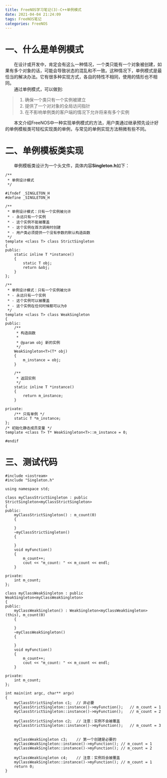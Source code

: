 ```yaml
---
title: FreeNOS学习笔记(3)-C++单例模式
date: 2021-04-04 21:24:09
tags: FreeNOS笔记
categories: FreeNOS
---
```


一、什么是单例模式
=======
&emsp;&emsp;在设计或开发中，肯定会有这么一种情况，一个类只能有一个对象被创建，如果有多个对象的话，可能会导致状态的混乱和不一致。这种情况下，单例模式是最恰当的解决办法。它有很多种实现方式，各自的特性不相同，使用的情形也不相同。<!-- more -->  
&emsp;&emsp;通过单例模式，可以做到:
>1. 确保一个类只有一个实例被建立 
>2. 提供了一个对对象的全局访问指针 
>3. 在不影响单例类的客户端的情况下允许将来有多个实例

&emsp;&emsp;本文介绍FreeNOS中一种实现单例模式的方法，用户类通过继承预先设计好的单例模板类可轻松实现类的单例，与常见的单例实现方法稍微有些不同。

二、单例模板类实现
=======
&emsp;&emsp;单例模板类设计为一个头文件，具体内容**Singleton.h**如下：  

    /**
     * 单例设计模式
     */
    
    #ifndef _SINGLETON_H
    #define _SINGLETON_H

    /**
     * 单例设计模式：只有一个实例被允许
     * - 永远只有一个实例
     * - 这个实例不能被覆盖
     * - 这个实例在首次调用时创建
     * - 用户类必须提供一个没有参数的默认构造函数
     */
    template <class T> class StrictSingleton
    {
    public:
    	static inline T *instance()
    	{
    		static T obj;
    		return &obj;
    	}
    };
    
    /**
     * 单例设计模式：只有一个实例被允许
     * - 永远只有一个实例
     * - 这个实例可以被覆盖
     * - 这个实例在任何时候都可以为0
     */
    template <class T> class WeakSingleton
    {
    public:
	    /**
	     * 构造函数
	     * 
	     * @param obj 新的实例
	     */
	    WeakSingleton<T>(T* obj)
	    {
	        m_instance = obj;
	    }

	    /**
	     * 返回实例
	     */
	    static inline T *instance()
	    {
	        return m_instance;
	    }

    private:
    	/** 只有单例 */
    	static T *m_instance;
    };
    /* 初始化静态成员变量 */
    template <class T> T* WeakSingleton<T>::m_instance = 0;
    
    #endif

三、测试代码
=======
    #include <iostream>
    #include "Singleton.h" 
    
    using namespace std;
    
    class myClassStrictSingleton : public StrictSingleton<myClassStrictSingleton>
    {
    public:
    	myClassStrictSingleton() : m_count(0)
    	{
    
    	}
    	~myClassStrictSingleton()
    	{
    
    	}
    	void myFunction()
    	{
    		m_count++;
    		cout << "m_count: " << m_count << endl;
    	}
    	
    private:
    	int m_count;
    };
     
    class myClassWeakSingleton : public WeakSingleton<myClassWeakSingleton>
    {
    public:
    	myClassWeakSingleton() : WeakSingleton<myClassWeakSingleton>(this), m_count(0)
    	{
    
    	}
    	~myClassWeakSingleton() 
    	{
    				
    	}
    	void myFunction()
    	{
    		m_count++;
    		cout << "m_count: " << m_count << endl;
    	}
    	
    private:
    	int m_count;	
    };
    
    int main(int argc, char** argv) 
    {
    	myClassStrictSingleton c1;	// 非必要 
    	myClassStrictSingleton::instance()->myFunction();	// m_count = 1 
    	myClassStrictSingleton::instance()->myFunction();	// m_count = 2 
    	
    	myClassStrictSingleton c2;	// 注意：实例不会被覆盖 
    	myClassStrictSingleton::instance()->myFunction();	// m_count = 3 
    	
    	
    	myClassWeakSingleton c3;	// 第一个创建是必要的 
    	myClassWeakSingleton::instance()->myFunction();	// m_count = 1 
    	myClassWeakSingleton::instance()->myFunction();	// m_count = 2
    	
    	myClassWeakSingleton c4;	// 注意：实例将会被覆盖 
    	myClassWeakSingleton::instance()->myFunction();	// m_count = 1
    	return 0;
    }
    

